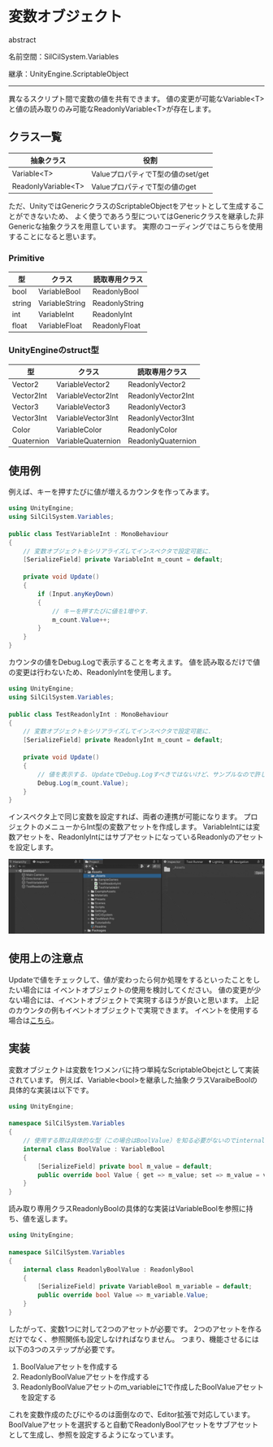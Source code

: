 # 変数オブジェクト

abstract

名前空間：SilCilSystem.Variables

継承：UnityEngine.ScriptableObject

---

異なるスクリプト間で変数の値を共有できます。
値の変更が可能なVariable\<T>と値の読み取りのみ可能なReadonlyVariable\<T>が存在します。

## クラス一覧

|抽象クラス|役割|
|-|-|
|Variable\<T>|ValueプロパティでT型の値のset/get|
|ReadonlyVariable\<T>|ValueプロパティでT型の値のget|

ただ、UnityではGenericクラスのScriptableObjectをアセットとして生成することができないため、
よく使うであろう型についてはGenericクラスを継承した非Genericな抽象クラスを用意しています。
実際のコーディングではこちらを使用することになると思います。

### Primitive

|型|クラス|読取専用クラス|
|-|-|-|
|bool|VariableBool|ReadonlyBool|
|string|VariableString|ReadonlyString|
|int|VariableInt|ReadonlyInt|
|float|VariableFloat|ReadonlyFloat|

### UnityEngineのstruct型

|型|クラス|読取専用クラス|
|-|-|-|
|Vector2|VariableVector2|ReadonlyVector2|
|Vector2Int|VariableVector2Int|ReadonlyVector2Int|
|Vector3|VariableVector3|ReadonlyVector3|
|Vector3Int|VariableVector3Int|ReadonlyVector3Int|
|Color|VariableColor|ReadonlyColor|
|Quaternion|VariableQuaternion|ReadonlyQuaternion|

## 使用例

例えば、キーを押すたびに値が増えるカウンタを作ってみます。

```cs
using UnityEngine;
using SilCilSystem.Variables;

public class TestVariableInt : MonoBehaviour
{
    // 変数オブジェクトをシリアライズしてインスペクタで設定可能に.
    [SerializeField] private VariableInt m_count = default;

    private void Update()
    {
        if (Input.anyKeyDown)
        {
            // キーを押すたびに値を1増やす.
            m_count.Value++;
        }
    }
}
```

カウンタの値をDebug.Logで表示することを考えます。
値を読み取るだけで値の変更は行わないため、ReadonlyIntを使用します。

```cs
using UnityEngine;
using SilCilSystem.Variables;

public class TestReadonlyInt : MonoBehaviour
{
    // 変数オブジェクトをシリアライズしてインスペクタで設定可能に.
    [SerializeField] private ReadonlyInt m_count = default;

    private void Update()
    {
        // 値を表示する. UpdateでDebug.Logすべきではないけど、サンプルなので許して.
        Debug.Log(m_count.Value);
    }
}
```

インスペクタ上で同じ変数を設定すれば、両者の連携が可能になります。
プロジェクトのメニューからInt型の変数アセットを作成します。
VariableIntには変数アセットを、ReadonlyIntにはサブアセットになっているReadonlyのアセットを設定します。

![変数アセットをインスペクタ上で設定する][fig:VariableInInspector]

## 使用上の注意点

Updateで値をチェックして、値が変わったら何か処理をするといったことをしたい場合には
イベントオブジェクトの使用を検討してください。
値の変更が少ない場合には、イベントオブジェクトで実現するほうが良いと思います。
上記のカウンタの例もイベントオブジェクトで実現できます。
イベントを使用する場合は[こちら][page:OnValueChanged]。

## 実装

変数オブジェクトは変数を1つメンバに持つ単純なScriptableObejctとして実装されています。
例えば、Variable\<bool>を継承した抽象クラスVaraibeBoolの具体的な実装は以下です。

```cs
using UnityEngine;

namespace SilCilSystem.Variables
{
    // 使用する際は具体的な型（この場合はBoolValue）を知る必要がないのでinternalで実装.
    internal class BoolValue : VariableBool
    {
        [SerializeField] private bool m_value = default;
        public override bool Value { get => m_value; set => m_value = value; }
    }
}
```

読み取り専用クラスReadonlyBoolの具体的な実装はVariableBoolを参照に持ち、値を返します。

```cs
using UnityEngine;

namespace SilCilSystem.Variables
{
    internal class ReadonlyBoolValue : ReadonlyBool
    {
        [SerializeField] private VariableBool m_variable = default;
        public override bool Value => m_variable.Value;
    }
}
```

したがって、変数1つに対して2つのアセットが必要です。
2つのアセットを作るだけでなく、参照関係も設定しなければなりません。
つまり、機能させるには以下の3つのステップが必要です。

1. BoolValueアセットを作成する
2. ReadonlyBoolValueアセットを作成する
3. ReadonlyBoolValueアセットのm_variableに1で作成したBoolValueアセットを設定する

これを変数作成のたびにやるのは面倒なので、Editor拡張で対応しています。
BoolValueアセットを選択すると自動でReadonlyBoolアセットをサブアセットとして生成し、参照を設定するようになっています。

<!--- 参照 --->
[page:OnValueChanged]: OnValueChanged.md

[fig:VariableInInspector]: Figures/VariableInInspector.gif
